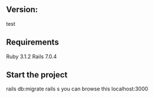 
## Version: 
  test

## Requirements

Ruby 3.1.2
Rails 7.0.4

## Start the project

rails db:migrate
rails s
you can browse this localhost:3000

